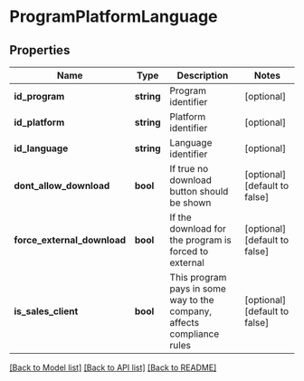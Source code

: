 # ProgramPlatformLanguage

## Properties
Name | Type | Description | Notes
------------ | ------------- | ------------- | -------------
**id_program** | **string** | Program identifier | [optional] 
**id_platform** | **string** | Platform identifier | [optional] 
**id_language** | **string** | Language identifier | [optional] 
**dont_allow_download** | **bool** | If true no download button should be shown | [optional] [default to false]
**force_external_download** | **bool** | If the download for the program is forced to external | [optional] [default to false]
**is_sales_client** | **bool** | This program pays in some way to the company, affects compliance rules | [optional] [default to false]

[[Back to Model list]](../../README.md#documentation-for-models) [[Back to API list]](../../README.md#documentation-for-api-endpoints) [[Back to README]](../../README.md)

